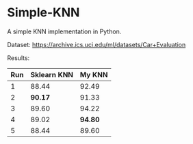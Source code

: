 # Simple-KNN
A simple KNN implementation in Python.

Dataset: https://archive.ics.uci.edu/ml/datasets/Car+Evaluation

Results:

| Run          | Sklearn KNN   | My KNN       |
| ------------ | ------------  | ------------ |
| 1            | 88.44         | 92.49        |
| 2            | **90.17**         | 91.33        |
| 3            | 89.60         | 94.22        |
| 4            | 89.02         | **94.80**        |
| 5            | 88.44         | 89.60        |